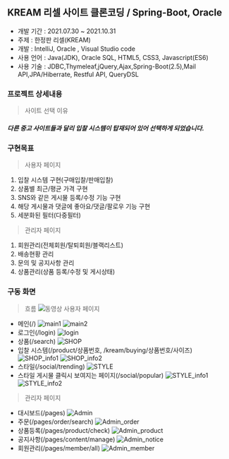 ## KREAM 리셀 사이트 클론코딩 / Spring-Boot, Oracle
 * 개발 기간 : 2021.07.30 ~ 2021.10.31
 * 주제 : 한정판 리셀(KREAM)
 * 개발 : IntelliJ, Oracle , Visual Studio code
 * 사용 언어 : Java(JDK), Oracle SQL, HTML5, CSS3, Javascript(ES6)
 * 사용 기술 : JDBC,Thymeleaf,jQuery,Ajax,Spring-Boot(2.5),Mail API,JPA/Hiberrate, Restful API, QueryDSL

### 프로젝트 상세내용 ###
> 사이트 선택 이유 <br>
##### 다른 중고 사이트들과 달리 입찰 시스템이 탑재되어 있어 선택하게 되었습니다.

### 구현목표 ###
> 사용자 페이지
1. 입찰 시스템 구현(구매입찰/판매입찰)
2. 상품별 최근/평균 가격 구현
3. SNS와 같은 게시물 등록/수정 기능 구현
4. 해당 게시물과 댓글에 좋아요/댓글/팔로우 기능 구현
5. 세분화된 필터(다중필터)

>관리자 페이지
1. 회원관리(전체회원/탈퇴회원/블랙리스트)
2. 배송현황 관리
3. 문의 및 공지사항 관리
4. 상품관리(상품 등록/수정 및 게시상태)

### 구동 화면 ###
> 흐름
![동영상](./동영상.gif)
> 사용자 페이지
* 메인(/)
![main1](/capture_image/main1.png)
![main2](/capture_image/main2.png)
* 로그인(/login)
![login](/capture_image/login.png)
* 상품(/search)
![SHOP](/capture_image/shop.png)
* 입찰 시스템(/product/상품번호, /kream/buying/상품번호/사이즈)
![SHOP_info1](/capture_image/shop1.png)
![SHOP_info2](/capture_image/shop2.png)
* 스타일(/social/trending)
![STYLE](/capture_image/style.png) 
* 스타일 게시물 클릭시 보여지는 페이지(/social/popular)
![STYLE_info1](/capture_image/style_info2.png)
![STYLE_info2](/capture_image/style_info1.png) 

> 관리자 페이지
* 대시보드(/pages)
![Admin](/capture_image/admin.png) 
* 주문(/pages/order/search)
![Admin_order](/capture_image/admin_order.png) 
* 상품등록(/pages/product/check)
![Admin_product](/capture_image/admin_product.png)
* 공지사항(/pages/content/manage)
![Admin_notice](/capture_image/admin_notice.png)
* 회원관리(/pages/member/all)
![Admin_member](/capture_image/admin_member.png)
